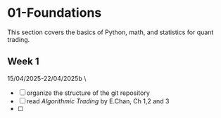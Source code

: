 # 01-Foundations

This section covers the basics of Python, math, and statistics for quant trading.

## Week 1
15/04/2025-22/04/2025b \

- [ ] organize the structure of the git repository
- [ ] read *Algorithmic Trading* by E.Chan, Ch 1,2 and 3
- [ ] 


